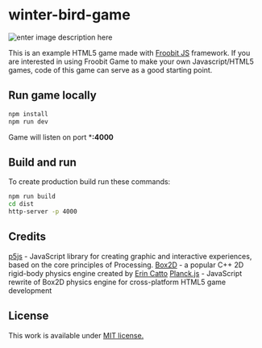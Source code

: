 # winter-bird-game
![enter image description here](https://i.imgur.com/W3HbBvG.png)

This is an example HTML5 game made with [Froobit JS](https://www.npmjs.com/package/froobit) framework. If you are interested in using Froobit Game to make your own Javascript/HTML5 games, code of this game can serve as a good starting point.
## Run game locally
```bash
npm install
npm run dev
```
Game will listen on port ***:4000**
## Build and run
To create production build run these commands:
```bash
npm run build
cd dist
http-server -p 4000
```
## Credits
[p5js](https://p5js.org/) - JavaScript library for creating graphic and interactive experiences, based on the core principles of Processing.
[Box2D](http://box2d.org/) - a popular C++ 2D rigid-body physics engine created by [Erin Catto](https://twitter.com/erin_catto)
[Planck.js](https://github.com/shakiba/planck.js) - JavaScript rewrite of Box2D physics engine for cross-platform HTML5 game development
## License
This work is available under [MIT license.](./LICENSE)